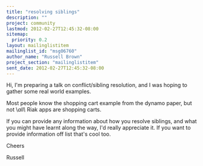 ```yaml
---
title: "resolving siblings"
description: ""
project: community
lastmod: 2012-02-27T12:45:32-08:00
sitemap:
  priority: 0.2
layout: mailinglistitem
mailinglist_id: "msg06760"
author_name: "Russell Brown"
project_section: "mailinglistitem"
sent_date: 2012-02-27T12:45:32-08:00
---
```



Hi,
I'm preparing a talk on conflict/sibling resolution, and I was hoping to gather 
some real world examples.

Most people know the shopping cart example from the dynamo paper, but not \\*all\\* 
Riak apps are shopping carts.

If you can provide any information about how you resolve siblings, and what you 
might have learnt along the way, I'd really appreciate it. If you want to 
provide information off list that's cool too.

Cheers

Russell
